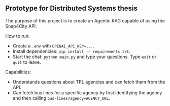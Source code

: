 ## Prototype for Distributed Systems thesis

The purpose of this project is to create an Agentic RAG capable of using the Snap4City API.

How to run:
- Create a `.env` with `OPENAI_API_KEY=...`.
- Install dependencies: `pip install -r requirements.txt`.
- Start the chat: `python main.py` and type your questions. Type `exit` or `quit` to leave.

Capabilities:
- Understands questions about TPL agencies and can fetch them from the API.
- Can fetch bus lines for a specific agency by first identifying the agency and then calling `bus-lines?agency=AGENCY_URL`.
